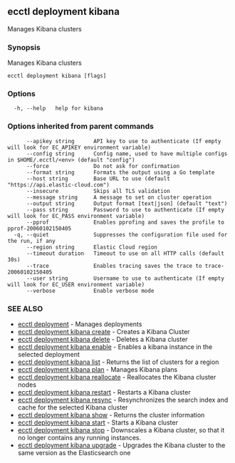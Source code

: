 ## ecctl deployment kibana

Manages Kibana clusters

### Synopsis

Manages Kibana clusters

```
ecctl deployment kibana [flags]
```

### Options

```
  -h, --help   help for kibana
```

### Options inherited from parent commands

```
      --apikey string      API key to use to authenticate (If empty will look for EC_APIKEY environment variable)
      --config string      Config name, used to have multiple configs in $HOME/.ecctl/<env> (default "config")
      --force              Do not ask for confirmation
      --format string      Formats the output using a Go template
      --host string        Base URL to use (default "https://api.elastic-cloud.com")
      --insecure           Skips all TLS validation
      --message string     A message to set on cluster operation
      --output string      Output format [text|json] (default "text")
      --pass string        Password to use to authenticate (If empty will look for EC_PASS environment variable)
      --pprof              Enables pprofing and saves the profile to pprof-20060102150405
  -q, --quiet              Suppresses the configuration file used for the run, if any
      --region string      Elastic Cloud region
      --timeout duration   Timeout to use on all HTTP calls (default 30s)
      --trace              Enables tracing saves the trace to trace-20060102150405
      --user string        Username to use to authenticate (If empty will look for EC_USER environment variable)
      --verbose            Enable verbose mode
```

### SEE ALSO

* [ecctl deployment](ecctl_deployment.md)	 - Manages deployments
* [ecctl deployment kibana create](ecctl_deployment_kibana_create.md)	 - Creates a Kibana Cluster
* [ecctl deployment kibana delete](ecctl_deployment_kibana_delete.md)	 - Deletes a Kibana cluster
* [ecctl deployment kibana enable](ecctl_deployment_kibana_enable.md)	 - Enables a kibana instance in the selected deployment
* [ecctl deployment kibana list](ecctl_deployment_kibana_list.md)	 - Returns the list of clusters for a region
* [ecctl deployment kibana plan](ecctl_deployment_kibana_plan.md)	 - Manages Kibana plans
* [ecctl deployment kibana reallocate](ecctl_deployment_kibana_reallocate.md)	 - Reallocates the Kibana cluster nodes
* [ecctl deployment kibana restart](ecctl_deployment_kibana_restart.md)	 - Restarts a Kibana cluster
* [ecctl deployment kibana resync](ecctl_deployment_kibana_resync.md)	 - Resynchronizes the search index and cache for the selected Kibana cluster
* [ecctl deployment kibana show](ecctl_deployment_kibana_show.md)	 - Returns the cluster information
* [ecctl deployment kibana start](ecctl_deployment_kibana_start.md)	 - Starts a Kibana cluster
* [ecctl deployment kibana stop](ecctl_deployment_kibana_stop.md)	 - Downscales a Kibana cluster, so that it no longer contains any running instances.
* [ecctl deployment kibana upgrade](ecctl_deployment_kibana_upgrade.md)	 - Upgrades the Kibana cluster to the same version as the Elasticsearch one

